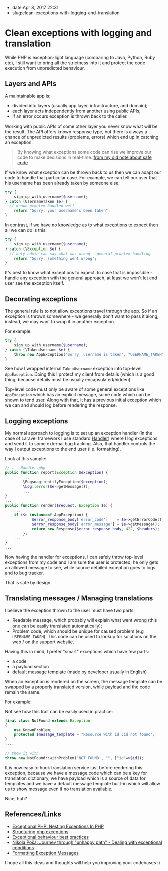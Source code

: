 - date:Apr 8, 2017 22:31
- slug:clean-exceptions-with-logging-and-translation
# Clean exceptions with logging and translation
While PHP is exception-light language (comparing to Java, Python, Ruby etc), I still want to bring all the strictness into it and protect the code execution from unpredicted behaviour.

## Layers and APIs
A maintainable app is:

* divided into layers (usually app layer, infrastructure, and domain);
* each layer acts independently from another using public APIs;
* if an error occurs exception is thrown back to the caller.

Working with public APIs of some other layer you never know what will be the result. The API offers known response type, but there is always a chance of unpredicted results (problems, errors) which end up in catching an exception.

> By knowing what exceptions some code can rise we improve our code to make decisions in real-time. 
[from my old note about safe code](https://lessthan12ms.com/writing-code-which-is-safe-by-design/)

If we know what exception can be thrown back to us then we can adapt our code to handle that particular case. For example, we can tell our user that his username has been already taken by someone else:

```php
try {
    sign_up_with_username($username);
} catch (UsernameTaken $e) {
  // known problem handled well
    return "Sorry, your username's been taken";
}
```

In contrast, if we have no knowledge as to what exceptions to expect then all we can do is this:

```php
try {
    sign_up_with_username($username);
} catch (\Exception $e) {
  // only admin can say what was wrong - general problem handling
    return "Sorry, something went wrong";    
}
```

It's best to know what exceptions to expect. In case that is impossible - handle any exception with the general approach, at least we won't let end user see the exception itself.

## Decorating exceptions
The general rule is to not allow exceptions travel through the app. So if an exception is thrown somewhere - we generally don't want to pass it along, instead, we may want to wrap it in another exception. 

For example:

```php
try {
    sign_up_with_username($username);
} catch (\TakenUsername $e) {
    throw new AppException("Sorry, username is taken", "USERNAME_TAKEN", $e);
}
```

See how I wrapped internal `TakenUsername` exception into top-level `AppException`. Doing this I protect my client from details (which is a good thing, because details must be usually encapsulated/hidden).

Top-level code must only be aware of some general exceptions like `AppException` which has an explicit message, some code which can be shown to tend user. Along with that, it has a previous initial exception which we can and should log before rendering the response.

## Logging exceptions
My normal approach to logging is to set up an exception handler (in the case of Laravel framework I use standard [Handler](https://laravel.com/docs/5.4/errors#the-exception-handler)) where I log exceptions and send it to some external bug tracking. Also, that handler controls the way I output exceptions to the end user (i.e. formatting).

Look at this sample:

```php
// ... Handler.php
public function report(Exception $exception) {
        ...
        \Bugsnag::notifyException($exception);
        \Log::error($e->getMessage());
        ...
}
...
public function render($request, Exception $e) {
    ...
    if ($e instanceof AppException) {
            $error_response_body['error_code']    = $e->getErrorCode();
            $error_response_body['error_message'] = $e->getMessage();            
            return new Response($error_response_body, 422, $headers);
        };
    ...
}
...
```


Now having the handler for exceptions, I can safely throw top-level exceptions from my code and I am sure the user is protected, he only gets an allowed message to see, while source detailed exception goes to logs and to bug tracker. 

That is safe by design.

## Translating messages / Managing translations
I believe the exception thrown to the user must have two parts:

* Readable message, which probably will explain what went wrong (this one can be easily translated automatically);
* Problem code, which should be unique for caused problem (e.g `USERNAME_TAKEN`). This code can be used to lookup for solutions on the web / on the support website.

Having this in mind, I prefer "smart" exceptions which have few parts:

* a code
* a payload section
* default message template (made by developer usually in English)

When an exception is rendered on the screen, the message template can be swapped by a properly translated version, while payload and the code remain the same. 

For example:

<script src="https://gist.github.com/lezhnev74/30355c6a392823f599235305de6f89dc.js"></script>

Not see how this trait can be easily used in practice:

```php
final class NotFound extends Exception
{
    use KnownProblem;
    protected $message_template = "Resource with id :id not found";
}
....

// thow it with
throw new NotFound::withProblem('NOT_FOUND', "", ["id"=>$id]);
```

It is now easy to hook translation service just before rendering this exception, because we have a message code which can be a key for translation dictionary, we have payload which is a source of data for templates and we have a default message template built-in which will allow us to show message even if no translation available.

Nice, huh?

## References/Links

* [Exceptional PHP: Nesting Exceptions In PHP](http://www.brandonsavage.net/exceptional-php-nesting-exceptions-in-php/)
* [Structuring php exceptions](https://www.alainschlesser.com/structuring-php-exceptions/)
* [Exceptional behaviour best practices](http://blog.nikolaposa.in.rs/2016/08/17/exceptional-behavior-best-practices/)
* [Nikola Poša: Journey through "unhappy path" - Dealing with exceptional conditions](https://www.youtube.com/watch?v=1YAGxJVuuws&t=4s)
* [Formatting Exception Messages](http://rosstuck.com/formatting-exception-messages)

I hope all this ideas and thoughts will help you improving your codebases :)